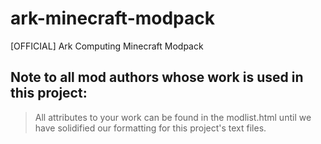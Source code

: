 # ark-minecraft-modpack
[OFFICIAL] Ark Computing Minecraft Modpack

## Note to all mod authors whose work is used in this project:

> All attributes to your work can be found in the modlist.html until we have solidified our formatting for this project's text files.
